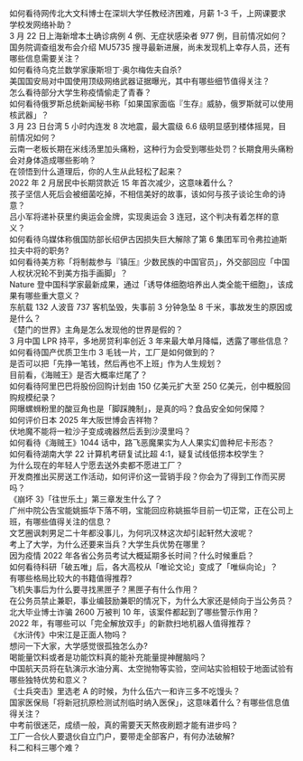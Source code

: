 如何看待网传北大文科博士在深圳大学任教经济困难，月薪 1-3 千，上网课要求学校发网络补助？  
3 月 22 日上海新增本土确诊病例 4 例、无症状感染者 977 例，目前情况如何？  
国务院调查组发布会介绍 MU5735 搜寻最新进展，尚未发现机上幸存人员，还有哪些信息需要关注？  
如何看待乌克兰数学家康斯坦丁·奥尔梅佐夫自杀?  
美国国安局对中国使用顶级网络武器证据曝光，其中有哪些细节值得关注？  
怎么看待部分大学生称疫情偷走了青春？  
如何看待俄罗斯总统新闻秘书称「如果国家面临『生存』威胁，俄罗斯就可以使用核武器」？  
3 月 23 日台湾 5 小时内连发 8 次地震，最大震级 6.6 级明显感到楼体摇晃，目前情况如何？  
云南一老板长期在米线汤里加头痛粉，这种行为会受到哪些处罚？长期食用头痛粉会对身体造成哪些影响？  
在领悟到什么道理后，你的人生从此轻松了起来？  
2022 年 2 月居民中长期贷款近 15 年首次减少，这意味着什么？  
孩子坚信人死后会被细菌吃掉，不相信美好的故事，该如何与孩子谈论生命的诗意？  
吕小军将递补获里约奥运会金牌，实现奥运会 3 连冠，这个判决有着怎样的意义？  
如何看待乌媒体称俄国防部长绍伊古因损失巨大解除了第 6 集团军司令弗拉迪斯拉夫中将的职务?  
如何看待美方称「将制裁参与『镇压』少数民族的中国官员」，外交部回应「中国人权状况轮不到美方指手画脚」？  
Nature 登中国科学家最新成果，通过「诱导体细胞培养出人类全能干细胞」，该成果有哪些重大意义？  
东航载 132 人波音 737 客机坠毁，失事前 3 分钟急坠 8 千米，事故发生的原因或是什么？  
《楚门的世界》主角是怎么发现他的世界是假的？  
3 月中国 LPR 持平，多地房贷利率创近 3 年来最大单月降幅，透露了哪些信息？  
如何看待国产优质卫生巾 3 毛钱一片，工厂是如何做到的？  
是否可以把「先挣一笔钱，然后再也不上班」作为人生规划？  
目前看，《海贼王》是否大概率烂尾了？  
如何看待阿里巴巴将股份回购计划由 150 亿美元扩大至 250 亿美元，创中概股回购规模纪录？  
网曝螺蛳粉里的酸豆角也是「脚踩腌制」，是真的吗？食品安全如何保障？  
如何评价日本 2025 年大阪世博会吉祥物？  
伏地魔不能将一粒沙子变成魂器然后丢到沙漠里吗？  
如何看待《海贼王》1044 话中，路飞恶魔果实为人人果实幻兽种尼卡形态？  
如何看待湖南大学 22 计算机考研复试比超 4:1，疑复试线低捞本校学生？  
为什么现在的年轻人宁愿去送外卖都不愿进工厂？  
开发商推出买房送工作活动，如何评价这一营销手段？你会为了得到工作而买房吗？  
《崩坏 3》「往世乐土」第三章发生什么了？  
广州中院公告宝能姚振华下落不明，宝能回应称姚振华目前一切正常，正在公司上班，有哪些值得关注的信息？  
文艺圈讽刺男足二十年都没事儿，为何巩汉林这次却引起轩然大波呢？  
考上了大学，为什么还要来当兵？大学生兵优势在哪里？  
因为疫情 2022 年各省公务员考试大概延期多长时间？什么时候重启？  
如何看待科研「破五唯」后，各大高校从「唯论文论」变成了「唯纵向论」？  
有哪些格局比较大的书籍值得推荐?  
飞机失事后为什么要寻找黑匣子？黑匣子有什么作用？  
在公务员禁止兼职，事业编鼓励兼职的情况下，为什么大家还是倾向于当公务员？  
北大毕业博士诈骗 2600 万被判 10 年，该案件都起到了哪些警示作用？  
2022 年，有哪些可以「完全解放双手」的新款扫地机器人值得推荐？  
《水浒传》中宋江是正面人物吗？  
想问一下大家，大学感觉很孤独怎么办?  
喝能量饮料或者是功能饮料真的能补充能量提神醒脑吗？  
中国航天员将在轨演示水油分离、太空抛物等实验，空间站实验相较于地面试验有哪些独特优势和意义？  
《士兵突击》里选老 A 的时候，为什么伍六一和许三多不吃馒头？  
国家医保局「将新冠抗原检测试剂临时纳入医保」，这意味着什么？有哪些信息值得关注？  
中考前很迷茫，成绩一般，真的需要天天熬夜刷题才能有进步吗？  
工厂一合伙人要退伙自立门户，要带走全部客户，有何办法破解?  
科二和科三哪个难？  

